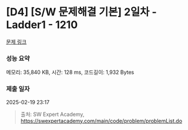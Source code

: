 # [D4] [S/W 문제해결 기본] 2일차 - Ladder1 - 1210 

[문제 링크](https://swexpertacademy.com/main/code/problem/problemDetail.do?contestProbId=AV14ABYKADACFAYh) 

### 성능 요약

메모리: 35,840 KB, 시간: 128 ms, 코드길이: 1,932 Bytes

### 제출 일자

2025-02-19 23:17



> 출처: SW Expert Academy, https://swexpertacademy.com/main/code/problem/problemList.do